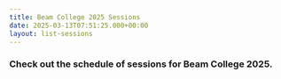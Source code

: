```yaml
---
title: Beam College 2025 Sessions
date: 2025-03-13T07:51:25.000+00:00
layout: list-sessions
---
```


### Check out the schedule of sessions for Beam College 2025.

<br>